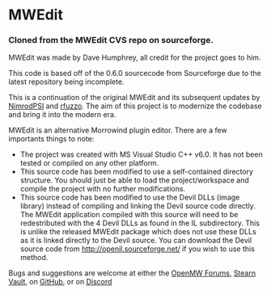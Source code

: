 # MWEdit
### Cloned from the MWEdit CVS repo on sourceforge.
MWEdit was made by Dave Humphrey, all credit for the project goes to him.

This code is based off of the 0.6.0 sourcecode from Sourceforge due to the latest repository being incomplete.

This is a continuation of the original MWEdit and its subsequent updates by [NimrodPSI](https://github.com/NimrodPSI/MWEdit) and [rfuzzo](https://github.com/rfuzzo/MWEdit). The aim of this project is to modernize the codebase and bring it into the modern era.

MWEdit is an alternative Morrowind plugin editor. There are a few importants things to note:

- The project was created with MS Visual Studio C++ v6.0. It has not been tested or compiled on any other platform.
- This source code has been modified to use a self-contained directory structure. You should just be able to load the project/workspace and compile the project with no further modifications.
- This source code has been modified to use the Devil DLLs (image library) instead of compiling and linking the Devil source code directly. The MWEdit application compiled with this source will need to be redestributed with the 4 Devil DLLs as found in the IL subdirectory. This is unlike the released MWEdit package which  does not use these DLLs as it is linked directly to the Devil source. You can  download the Devil source code from http://openil.sourceforge.net/ if you wish to use this method.

Bugs and suggestions are welcome at either the [OpenMW Forums](https://forum.openmw.org/viewtopic.php?t=8280), [Stearn Vault](https://stearnvault.com/forums/topic/mwedit/), on [GitHub](https://github.com/Walrus-Tech/MWEdit), or on [Discord](https://discord.gg/AAAnesEgJe)

